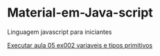 # Material-em-Java-script
 Linguagem javascript para iniciantes

 <a href="https://michaellcabral.github.io/Material-em-Java-script/aula 05 ex002 variaveis e tipos primitivos.html">Executar aula 05 ex002 variaveis e tipos primitivos</a>
